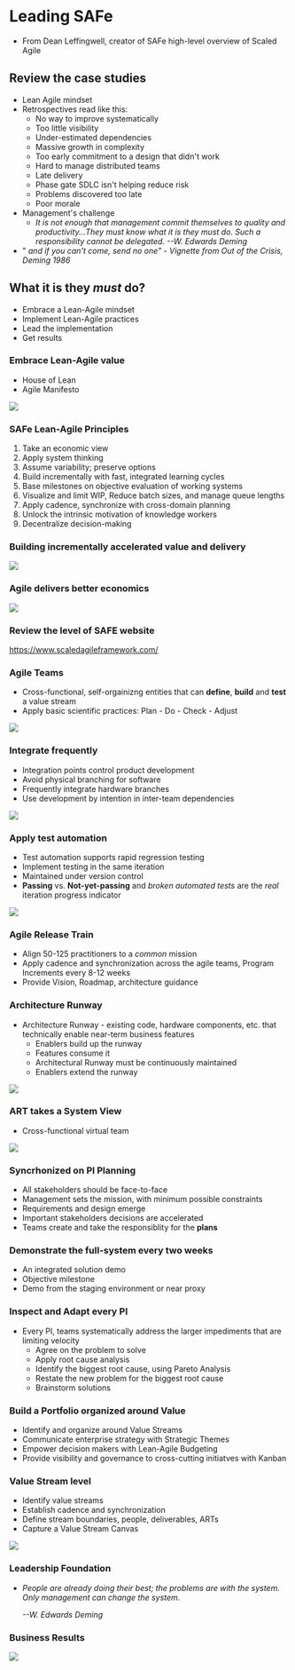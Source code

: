 # Leading SAFe 
+ From Dean Leffingwell, creator of SAFe high-level overview of Scaled Agile

## Review the case studies
+ Lean Agile mindset
+ Retrospectives read like this:
    + No way to improve systematically
    + Too little visibility
    + Under-estimated dependencies
    + Massive growth in complexity
    + Too early commitment to a design that didn't work
    + Hard to manage distributed teams
    + Late delivery
    + Phase gate SDLC isn't helping reduce risk
    + Problems discovered too late
    + Poor morale
+ Management's challenge
    + _It is not enough that management commit themselves to quality and productivity...They must know what it is they must do. Such a responsibility cannot be delegated._
    _--W. Edwards Deming_
+ " _and if you can't come, send no one" - Vignette from Out of the Crisis, Deming 1986_

## What it is they _must_ do?
+ Embrace a Lean-Agile mindset
+ Implement Lean-Agile practices
+ Lead the implementation
+ Get results

### Embrace Lean-Agile value
+ House of Lean
+ Agile Manifesto   

![](images/houseLean.PNG)

### SAFe Lean-Agile Principles
1. Take an economic view
1. Apply system thinking
1. Assume variability; preserve options
1. Build incrementally with fast, integrated learning cycles
1. Base milestones on objective evaluation of working systems
1. Visualize and limit WIP, Reduce batch sizes, and manage queue lengths
1. Apply cadence, synchronize with cross-domain planning
1. Unlock the intrinsic motivation of knowledge workers
1. Decentralize decision-making

### Building incrementally accelerated value and delivery
![](images/building.PNG)

### Agile delivers better economics 
![](images/economics.PNG)

### Review the level of SAFE website
https://www.scaledagileframework.com/

### Agile Teams
+ Cross-functional, self-orgainizng entities that can **define**, **build** and **test** a value stream
+ Apply basic scientific practices: Plan - Do - Check - Adjust   

![](images/agileteam.PNG)

### Integrate frequently
+ Integration points control product development
+ Avoid physical branching for software
+ Frequently integrate hardware branches
+ Use development by intention in inter-team dependencies

![](images/integrate.PNG)

### Apply test automation
+ Test automation supports rapid regression testing
+ Implement testing in the same iteration
+ Maintained under version control
+ **Passing** vs. **Not-yet-passing** and *broken automated tests* are the *real* iteration progress indicator   

![](images/test.PNG)

### Agile Release Train
+ Align 50-125 practitioners to a *common* mission
+ Apply cadence and synchronization across the agile teams, Program Increments every 8-12 weeks
+ Provide Vision, Roadmap, architecture guidance

### Architecture Runway
+ Architecture Runway - existing code, hardware components, etc. that technically enable near-term business features
    + Enablers build up the runway
    + Features consume it
    + Architectural Runway must be continuously maintained
    + Enablers extend the runway   

![](images/runway.PNG)

### ART takes a System View
+ Cross-functional virtual team   

![](images/art.PNG)

### Syncrhonized on PI Planning   
+ All stakeholders should be face-to-face 
+ Management sets the mission, with minimum possible constraints
+ Requirements and design emerge
+ Important stakeholders decisions are accelerated
+ Teams create and take the responsiblity for the **plans**   

### Demonstrate the full-system every two weeks
+ An integrated solution demo
+ Objective milestone
+ Demo from the staging environment or near proxy

### Inspect and Adapt every PI
+ Every PI, teams systematically address the larger impediments that are limiting velocity
    + Agree on the problem to solve
    + Apply root cause analysis
    + Identify the biggest root cause, using Pareto Analysis
    + Restate the new problem for the biggest root cause
    + Brainstorm solutions 

### Build a Portfolio organized around Value
+ Identify and organize around Value Streams
+ Communicate enterprise strategy with Strategic Themes
+ Empower decision makers with Lean-Agile Budgeting
+ Provide visibility and governance to cross-cutting initiatves with Kanban

### Value Stream level
+ Identify value streams 
+ Establish cadence and synchronization
+ Define stream boundaries, people, deliverables, ARTs
+ Capture a Value Stream Canvas   

![](images/Canvas.PNG)   

### Leadership Foundation
+ _People are already doing their best; the problems are with the system. Only management can change the system._    

     _--W. Edwards Deming_

### Business Results
![](images/results.PNG)








